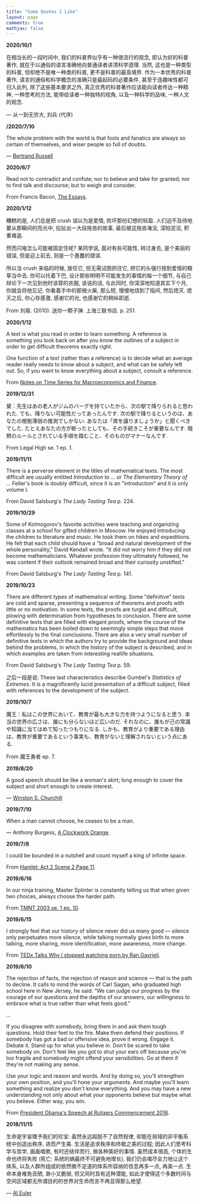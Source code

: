 ```yaml
---
title: "Some Quotes I Like"
layout: page
comments: true
mathjax: false
---
```


**2020/10/1**

在相当长的一段时间中, 我们的科普界似乎有一种很流行的观念, 即认为好的科普著作, 就在于以通俗的语言准确地向普通读者讲清科学道理. 当然, 这也是一种类型的科普, 但却绝不是唯一种类的科普, 更不是科普的最高境界. 作为一本优秀的科普著作, 语言的通俗和科学概念的准确只是最起码的必要条件, 甚至于连趣味性都可归入此列, 除了这些基本要求之外, 真正优秀的科普著作应该能向读者传达一种精神, 一种思考的方法, 能带给读者一种独特的视角, 以及一种科学的品味, 一种人文的观念. 

— 从一到无穷大, 刘兵 (代序)

**/2020/7/10**

The whole problem with the world is that fools and fanatics are always so certain of themselves, and wiser people so full of doubts.

— [Bertrand Russell](https://www.brainyquote.com/quotes/bertrand_russell_121392)

**2020/6/7**

Read not to contradict and confute; nor to believe and take for granted; nor to find talk and discourse; but to weigh and consider.

From Francis Bacon, [The Essays](https://www.goodreads.com/quotes/28623-read-not-to-contradict-and-confute-nor-to-believe-and).

**2020/1/12**

糟糕的是, 人们总是把 crush 误以为是爱情, 败坏那份幻想的轻盈. 人们迫不及待地要从那瞬间的亮光中, 拉扯出一大段拖沓的故事, 最后被这拖沓淹没, 深陷泥沼, 积重难返.

然而闪电怎么可能被固定住呢? 某同学说, 面对有些可能性, 转过身去, 是个美丽的错误, 但是迎上前去, 则是一个愚蠢的错误.

所以当 crush 来临的时候, 放任它, 但无需试图抓住它, 把它的头强行按到爱情的粮草当中去. 你可以托着下巴, 设计那些明明不可能发生的事情的每一个细节, 与自己辩论下一次见到他时该穿的衣服, 该说的话, 与此同时, 你深深地知道其实下个月, 你就会将他忘记. 你看着手中的那根火柴, 那么短, 慢慢地烧到了指间, 然后熄灭. 熄灭之后, 你心存感激, 感谢它的光, 也感谢它的稍纵即逝.

From 刘瑜. (2010). 送你一颗子弹. 上海三联书店. p. 251.

**2020/1/12**

A text is what you read in order to learn something. A reference is something you look back on after you know the outlines of a subject in order to get difficult theorems exactly right.

One function of a text (rather than a reference) is to decide what an average reader really needs to know about a subject, and what can be safely left out. So, if you want to know everything about a subject, consult a reference.

From [Notes on Time Series for Macroeconomics and Finance](http://econ.lse.ac.uk/staff/wdenhaan/teach/cochrane.pdf).

**2019/12/31**

黛：先生はあの老人がジムのバーグを持ていたから、次の駅で降りられると思われた. でも、降りない可能性だってあったんです. 次の駅で降りるというのは、あなたの根拠薄弱の推測でしかない. あなたは「席を譲りましょうか」と聞くべきでした. たとえあなたの方が断ったとしても、その手続きこそが重要なんです. 暗黙のルールとされている手順を踏むこと、そのものがマナーなんです. 

From Legal High se. 1 ep. 1.

**2019/11/11**

There is a perverse element in the titles of mathematical texts. The most difficult are usually entitled *Introduction to ...* or *The Elementary Theory of ...* Feller's book is doubly difficult, since it is an "introduction" and it is only volume I.

From David Salsburg's *The Lady Tasting Tea* p. 224.

**2019/10/29**

Some of Kolmogorov's favorite activities were teaching and organizing classes at a school for gifted children in Moscow. He enjoyed introducing the children to literature and music. He took them on hikes and expeditions. He felt that each child should have a "broad and natural development of the whole personality," David Kendall wrote. "It did not worry him if they did not become mathematicians. Whatever profession they ultimately followed, he was content if their outlook remained broad and their curiosity unstifled."

From David Salsburg's *The Lady Tasting Tea* p. 141.

**2019/10/23**

There are different types of mathematical writing. Some "definitive" texts are cold and sparse, presenting a sequence of theorems and proofs with little or no motivation. In some texts, the proofs are turgid and difficult, plowing with determination from hypotheses to conclusion. There are some definitive texts that are filled with elegant proofs, where the course of the mathematics has been boiled down to seemingly simple steps that move effortlessly to the final conclusions. There are also a very small number of definitive texts in which the authors try to provide the background and ideas behind the problems, in which the history of the subject is described, and in which examples are taken from interesting reallife situations.

From David Salsburg's *The Lady Tasting Tea* p. 59.

之后一段是说: These last characteristics describe Gumbel's *Statistics of Extremes*. It is a magnificently lucid presentation of a difficult subject, filled with references to the development of the subject.  

**2019/10/7**

魔王：私はこの世界において、教育が最も大きな力を持つようになると思う. 本当の世界の広さは、誰にも分らないほど広いのだ. それなのに、誰もが己の常識や知識に当てはめて知ったつもりになる. しかも、教育がより重要である理由は、教育が重要であるという事実も、教育がないと理解されないという点にある. 

From 魔王勇者 ep. 7.

**2019/8/20**

A good speech should be like a woman's skirt; long enough to cover the subject and short enough to create interest.

— [Winston S. Churchill](https://www.goodreads.com/quotes/421900-a-good-speech-should-be-like-a-woman-s-skirt-long)

**2019/7/10**

When a man cannot choose, he ceases to be a man.

— Anthony Burgess, [A Clockwork Orange](https://www.goodreads.com/work/quotes/23596).


**2019/7/8**

I could be bounded in a nutshell and count myself a king of infinite space.

From [Hamlet: Act 2 Scene 2 Page 11](https://www.sparknotes.com/nofear/shakespeare/hamlet/page_106/).

**2019/6/16**

In our ninja training, Master Splinter is constantly telling us that when given two choices, always choose the harder path.

From [TMNT 2003 se. 1 ep. 10](https://turtlepedia.fandom.com/wiki/The_Shredder_Strikes,_Part_1).

**2019/6/15**

I strongly feel that our history of silence never did us many good — silence only perpetuates more silence, while talking normally gives birth to more talking, more sharing, more identification, more awareness, more change.

From [TEDx Talks Why I stopped watching porn by Ran Gavrieli](https://www.youtube.com/watch?v=gRJ_QfP2mhU).

**2019/6/10**

The rejection of facts, the rejection of reason and science — that is the path to decline. It calls to mind the words of Carl Sagan, who graduated high school here in New Jersey, he said: “We can judge our progress by the courage of our questions and the depths of our answers, our willingness to embrace what is true rather than what feels good.”

...

If you disagree with somebody, bring them in and ask them tough questions. Hold their feet to the fire. Make them defend their positions. If somebody has got a bad or offensive idea, prove it wrong. Engage it. Debate it. Stand up for what you believe in. Don't be scared to take somebody on. Don't feel like you got to shut your ears off because you're too fragile and somebody might offend your sensibilities. Go at them if they're not making any sense.

Use your logic and reason and words. And by doing so, you'll strengthen your own position, and you'll hone your arguments. And maybe you'll learn something and realize you don't know everything. And you may have a new understanding not only about what your opponents believe but maybe what you believe. Either way, you win.

From [President Obama's Speech at Rutgers Commencement 2016](https://singjupost.com/transcript-president-obamas-full-speech-at-rutgers-commencement-2016/?singlepage=1).

**2018/11/15**

生命是宇宙赠予我们的珍宝: 虽然永远超脱不了自然规律, 却能在局域的非平衡系统中创造出秩序, 进而产生美. 生活是追求秩序和终极之美的过程; 因此人们思考科学与哲学, 画画唱歌, 有时还结伴而行, 做各种美好的事情. 虽然成本很高, 个体的生命也终将失败 (死亡: 系统的熵最终不可避免地增长), 我们仍会竭尽全力地让这个体系, 以及人群所组成的依然微不足道的体系所容纳的信息再多一点, 再美一点. 生命本身难免丑陋, 渺小又脆弱, 但又同时具有这种潜能, 如此才使得这个多数时间与空间区域都无所谓目的的世界对生命而言不再显得那么绝望.

— [AI Euler](https://www.zhihu.com/question/269021771)